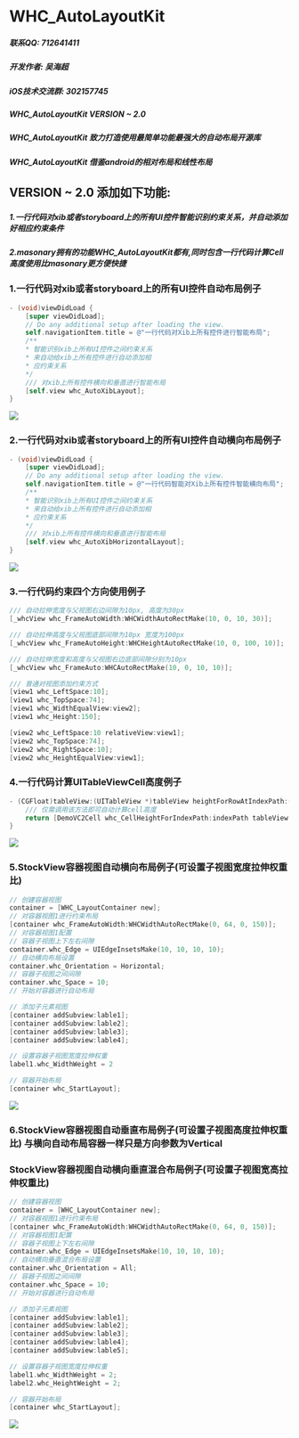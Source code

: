 # WHC_AutoLayoutKit

##### 联系QQ: 712641411
##### 开发作者: 吴海超
##### iOS技术交流群: 302157745

##### WHC_AutoLayoutKit VERSION ~ 2.0
##### WHC_AutoLayoutKit 致力打造使用最简单功能最强大的自动布局开源库
##### WHC_AutoLayoutKit 借鉴android的相对布局和线性布局

## VERSION ~ 2.0 添加如下功能:
##### 1.一行代码对xib或者storyboard上的所有UI控件智能识别约束关系，并自动添加好相应约束条件
##### 2.masonary拥有的功能WHC_AutoLayoutKit都有,同时包含一行代码计算Cell高度使用比masonary更方便快捷

### 1.一行代码对xib或者storyboard上的所有UI控件自动布局例子
```objective-c
- (void)viewDidLoad {
    [super viewDidLoad];
    // Do any additional setup after loading the view.
    self.navigationItem.title = @"一行代码对Xib上所有控件进行智能布局";
    /**
    * 智能识别xib上所有UI控件之间约束关系
    * 来自动给xib上所有控件进行自动添加相
    * 应约束关系
    */
    /// 对xib上所有控件横向和垂直进行智能布局
    [self.view whc_AutoXibLayout];
}

```
![](https://github.com/netyouli/WHC_AutoLayoutKit/blob/master/Gif/d.gif)

### 2.一行代码对xib或者storyboard上的所有UI控件自动横向布局例子

```objective-c
- (void)viewDidLoad {
    [super viewDidLoad];
    // Do any additional setup after loading the view.
    self.navigationItem.title = @"一行代码智能对Xib上所有控件智能横向布局";
    /**
    * 智能识别xib上所有UI控件之间约束关系
    * 来自动给xib上所有控件进行自动添加相
    * 应约束关系
    */
    /// 对xib上所有控件横向和垂直进行智能布局
    [self.view whc_AutoXibHorizontalLayout];
}

```
![](https://github.com/netyouli/WHC_AutoLayoutKit/blob/master/Gif/e.gif)

### 3.一行代码约束四个方向使用例子
```objective-c
/// 自动拉伸宽度与父视图右边间隙为10px, 高度为30px
[_whcView whc_FrameAutoWidth:WHCWidthAutoRectMake(10, 0, 10, 30)];

/// 自动拉伸高度与父视图底部间隙为10px 宽度为100px
[_whcView whc_FrameAutoHeight:WHCHeightAutoRectMake(10, 0, 100, 10)];

/// 自动拉伸宽度和高度与父视图右边底部间隙分别为10px
[_whcView whc_FrameAuto:WHCAutoRectMake(10, 0, 10, 10)];

/// 普通对视图添加约束方式
[view1 whc_LeftSpace:10];
[view1 whc_TopSpace:74];
[view1 whc_WidthEqualView:view2];
[view1 whc_Height:150];

[view2 whc_LeftSpace:10 relativeView:view1];
[view2 whc_TopSpace:74];
[view2 whc_RightSpace:10];
[view2 whc_HeightEqualView:view1];
```
### 4.一行代码计算UITableViewCell高度例子

```objective-c
- (CGFloat)tableView:(UITableView *)tableView heightForRowAtIndexPath:(NSIndexPath *)indexPath {
    /// 仅需调用该方法即可自动计算cell高度
    return [DemoVC2Cell whc_CellHeightForIndexPath:indexPath tableView:tableView];
}

```
![](https://github.com/netyouli/WHC_AutoLayoutKit/blob/master/Gif/a.gif)

### 5.StockView容器视图自动横向布局例子(可设置子视图宽度拉伸权重比)
```objective-c
// 创建容器视图
container = [WHC_LayoutContainer new];
// 对容器视图1进行约束布局
[container whc_FrameAutoWidth:WHCWidthAutoRectMake(0, 64, 0, 150)];
// 对容器视图1配置
// 容器子视图上下左右间隙
container.whc_Edge = UIEdgeInsetsMake(10, 10, 10, 10);
// 自动横向布局设置
container.whc_Orientation = Horizontal;
// 容器子视图之间间隙
container.whc_Space = 10; 
// 开始对容器进行自动布局

// 添加子元素视图
[container addSubview:lable1];
[container addSubview:lable2];
[container addSubview:lable3];
[container addSubview:lable4];

// 设置容器子视图宽度拉伸权重
label1.whc_WidthWeight = 2

// 容器开始布局
[container whc_StartLayout];
```
![](https://github.com/netyouli/WHC_AutoLayoutKit/blob/master/Gif/c.gif)

### 6.StockView容器视图自动垂直布局例子(可设置子视图高度拉伸权重比) 与横向自动布局容器一样只是方向参数为Vertical
###   StockView容器视图自动横向垂直混合布局例子(可设置子视图宽高拉伸权重比)
```objective-c
// 创建容器视图
container = [WHC_LayoutContainer new];
// 对容器视图1进行约束布局
[container whc_FrameAutoWidth:WHCWidthAutoRectMake(0, 64, 0, 150)];
// 对容器视图1配置
// 容器子视图上下左右间隙
container.whc_Edge = UIEdgeInsetsMake(10, 10, 10, 10);
// 自动横向垂直混合布局设置
container.whc_Orientation = All;
// 容器子视图之间间隙
container.whc_Space = 10; 
// 开始对容器进行自动布局

// 添加子元素视图
[container addSubview:lable1];
[container addSubview:lable2];
[container addSubview:lable3];
[container addSubview:lable4];
[container addSubview:lable5];

// 设置容器子视图宽度拉伸权重
label1.whc_WidthWeight = 2;
label2.whc_HeightWeight = 2;

// 容器开始布局
[container whc_StartLayout];
```
![](https://github.com/netyouli/WHC_AutoLayoutKit/blob/master/Gif/b.gif)